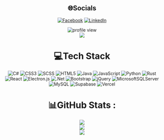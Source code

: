 <div align="center">
  
## 🌐Socials
[![Facebook](https://img.shields.io/badge/Facebook-%231877F2.svg?logo=Facebook&logoColor=white)](https://www.facebook.com/natlife193)
[![LinkedIn](https://img.shields.io/badge/LinkedIn-%230077B5.svg?logo=linkedin&logoColor=white)](https://www.linkedin.com/in/luong-ngo-536b61328/)
<p align="center">
  <img src="https://komarev.com/ghpvc/?username=Natlife&color=orange" alt="profile view"/> 
  <br/>
  <img src="https://img.shields.io/badge/-🔥-orange"/>
</p>



# 💻Tech Stack
![C#](https://img.shields.io/badge/c%23-%23239120.svg?style=flat-square&logo=c-sharp&logoColor=white)
![CSS3](https://img.shields.io/badge/css3-%231572B6.svg?style=flat-square&logo=css3&logoColor=white)
![SCSS](https://img.shields.io/badge/scss-%23CC6699.svg?style=flat-square&logo=sass&logoColor=white)
![HTML5](https://img.shields.io/badge/html5-%23E34F26.svg?style=flat-square&logo=html5&logoColor=white)
![Java](https://img.shields.io/badge/java-%23ED8B00.svg?style=flat-square&logo=java&logoColor=white)
![JavaScript](https://img.shields.io/badge/javascript-%23323330.svg?style=flat-square&logo=javascript&logoColor=%23F7DF1E)
![Python](https://img.shields.io/badge/python-3670A0?style=flat-square&logo=python&logoColor=ffdd54)
![Rust](https://img.shields.io/badge/rust-%23000000.svg?style=flat-square&logo=rust&logoColor=white)
![React](https://img.shields.io/badge/react-%2320232a.svg?style=flat-square&logo=react&logoColor=%2361DAFB)
![Electron.js](https://img.shields.io/badge/Electron-191970?style=flat-square&logo=Electron&logoColor=white)
![.Net](https://img.shields.io/badge/.NET-5C2D91?style=flat-square&logo=.net&logoColor=white)
![Bootstrap](https://img.shields.io/badge/bootstrap-%23563D7C.svg?style=flat-square&logo=bootstrap&logoColor=white)
![jQuery](https://img.shields.io/badge/jquery-%230769AD.svg?style=flat-square&logo=jquery&logoColor=white)
![MicrosoftSQLServer](https://img.shields.io/badge/Microsoft%20SQL%20Sever-CC2927?style=flat-square&logo=microsoft%20sql%20server&logoColor=white)
![MySQL](https://img.shields.io/badge/mysql-%2300f.svg?style=flat-square&logo=mysql&logoColor=white)
![Supabase](https://img.shields.io/badge/Supabase-3ECF8E?style=flat-square&logo=supabase&logoColor=white)
![Vercel](https://img.shields.io/badge/vercel-%23000000.svg?style=flat-square&logo=vercel&logoColor=white)

# 📊GitHub Stats :
![](https://github-readme-stats.vercel.app/api?username=Natlife&theme=blue-green&hide_border=true&include_all_commits=false&count_private=true)<br/>
![](https://github-readme-streak-stats.herokuapp.com/?user=Natlife&theme=blue-green&hide_border=true)<br/>
![](https://github-readme-stats.vercel.app/api/top-langs/?username=Natlife&theme=blue-green&hide_border=true&include_all_commits=false&count_private=true&layout=compact)

</div>

